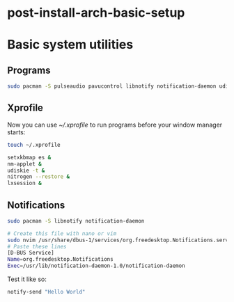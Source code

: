 # post-install-arch-basic-setup

# Basic system utilities


## Programs

```bash
sudo pacman -S pulseaudio pavucontrol libnotify notification-daemon udiskie ntfs-3g volumeicon glib2 gvfs picom lxappearance nitrogen lxsession neovim rofi ranger thunar trayer vlc kvantum-qt5 libmtp simple-mtpfs kdenlive obs-studio discord ttf-dejavu ttf-liberation noto-fonts
```

## Xprofile

Now you can use *~/.xprofile* to run programs before your window manager starts:

```bash
touch ~/.xprofile
```

```bash
setxkbmap es &
nm-applet &
udiskie -t &
nitrogen --restore &
lxsession &
```



## Notifications

```bash
sudo pacman -S libnotify notification-daemon
```

```bash
# Create this file with nano or vim
sudo nvim /usr/share/dbus-1/services/org.freedesktop.Notifications.service
# Paste these lines
[D-BUS Service]
Name=org.freedesktop.Notifications
Exec=/usr/lib/notification-daemon-1.0/notification-daemon
```

Test it like so:

```bash
notify-send "Hello World"
```

